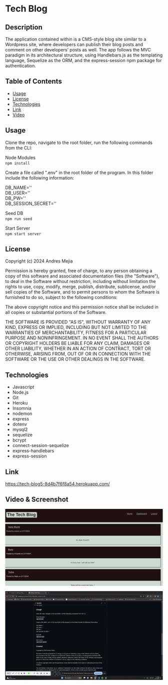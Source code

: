 # Tech Blog

## Description 

The application contained within is a CMS-style blog site similar to a Wordpress site, where developers can publish their blog posts and comment on other developers’ posts as well. The app follows the MVC paradigm in its architectural structure, using Handlebars.js as the templating language, Sequelize as the ORM, and the express-session npm package for authentication.

## Table of Contents 

* [Usage](#usage)
* [License](#license)
* [Technologies](#technologies)
* [Link](#link)
* [Video](#video)

## Usage 

Clone the repo, navigate to the root folder, run the following commands from the CLI:    

Node Modules  
`npm install`  

Create a file called ".env" in the root folder of the program. In this folder include the following information:

DB_NAME=''  
DB_USER=''  
DB_PW=''  
DB_SESSION_SECRET=''  

Seed DB  
`npm run seed`     

Start Server      
`npm start server`     


## License

Copyright (c) 2024 Andres Mejia

Permission is hereby granted, free of charge, to any person obtaining a copy of this software and associated documentation files (the "Software"), to deal in the Software without restriction, including without limitation the rights to use, copy, modify, merge, publish, distribute, sublicense, and/or sell copies of the Software, and to permit persons to whom the Software is furnished to do so, subject to the following conditions:

The above copyright notice and this permission notice shall be included in all copies or substantial portions of the Software.

THE SOFTWARE IS PROVIDED "AS IS", WITHOUT WARRANTY OF ANY KIND, EXPRESS OR IMPLIED, INCLUDING BUT NOT LIMITED TO THE WARRANTIES OF MERCHANTABILITY, FITNESS FOR A PARTICULAR PURPOSE AND NONINFRINGEMENT. IN NO EVENT SHALL THE AUTHORS OR COPYRIGHT HOLDERS BE LIABLE FOR ANY CLAIM, DAMAGES OR OTHER LIABILITY, WHETHER IN AN ACTION OF CONTRACT, TORT OR OTHERWISE, ARISING FROM, OUT OF OR IN CONNECTION WITH THE SOFTWARE OR THE USE OR OTHER DEALINGS IN THE SOFTWARE.

## Technologies

- Javascript
- Node.js
- Git
- Heroku 
- Insomnia
- nodemon 
- express
- dotenv
- mysql2
- sequelize 
- bcrypt
- connect-session-sequelize
- express-handlebars
- express-session

## Link

https://tech-blog5-8d4b7f6f8a54.herokuapp.com/

## Video & Screenshot

![alt text](public/assets/image.png)

![alt text](public/assets/gif.gif)








